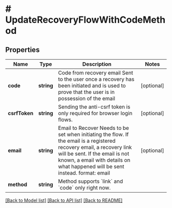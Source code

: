 # # UpdateRecoveryFlowWithCodeMethod

## Properties

Name | Type | Description | Notes
------------ | ------------- | ------------- | -------------
**code** | **string** | Code from recovery email  Sent to the user once a recovery has been initiated and is used to prove that the user is in possession of the email | [optional]
**csrfToken** | **string** | Sending the anti-csrf token is only required for browser login flows. | [optional]
**email** | **string** | Email to Recover  Needs to be set when initiating the flow. If the email is a registered recovery email, a recovery link will be sent. If the email is not known, a email with details on what happened will be sent instead.  format: email | [optional]
**method** | **string** | Method supports &#x60;link&#x60; and &#x60;code&#x60; only right now. |

[[Back to Model list]](../../README.md#models) [[Back to API list]](../../README.md#endpoints) [[Back to README]](../../README.md)
